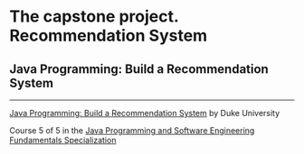 # The capstone project. Recommendation System

## Java Programming: Build a Recommendation System


---

[Java Programming: Build a Recommendation System](https://www.coursera.org/learn/java-programming-recommender)
by Duke University

Course 5 of 5 in the [Java Programming and Software Engineering Fundamentals Specialization](https://www.coursera.org/specializations/java-programming)


